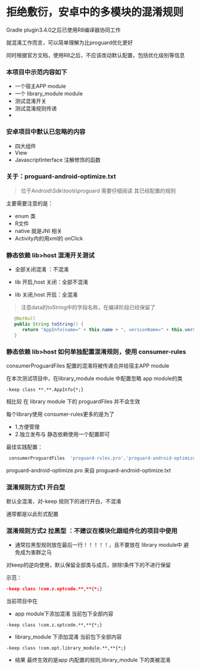 # 拒绝敷衍，安卓中的多模块的混淆规则

Gradle plugin3.4.0之后已使用R8编译器协同工作

就混淆工作而言，可以简单理解为比proguard优化更好

同时根据官方文档，使用R8之后，不应该改动默认配置，包括优化级别等信息

### 本项目中示范内容如下
* 一个宿主APP module
* 一个 library_module module
* 测试混淆开关
* 测试混淆规则传递
*

### 安卓项目中默认已忽略的内容
* 四大组件
* View
* JavascriptInterface 注解修饰的函数

### 关于：proguard-android-optimize.txt
>位于Android\Sdk\tools\proguard
需要仔细阅读 其已经配置的规则

主要需要注意的是：
* enum 类
* R文件
* native 就是JNI 相关
* Activity内的用xml的 onClick


### 静态依赖 lib>host  混淆开关测试
* 全部关闭混淆 ：不混淆

* lib 开启,host 关闭：全部不混淆

* lib 关闭,host 开启：全混淆
>注意data的toString中的字段名称，在编译阶段已经保留了
```java
   @NotNull
   public String toString() {
      return "AppInfo(name=" + this.name + ", versionName=" + this.versionName + ")";
   }
```

### 静态依赖 lib>host 如何单独配置混淆规则，使用 consumer-rules

consumerProguardFiles 配置的混淆将被传递合并给宿主APP module

在本次测试项目中，在library_module module 中配置忽略 app module的类
```log
-keep class **.**.AppInfo{*;}
```

相比较 在 library module 下的 proguardFiles 并不会生效

每个library使用 consumer-rules更多的是为了
* 1.方便管理
* 2.独立发布与 静态依赖使用一个配置即可

最佳实践配置：
```groovy
 consumerProguardFiles  'proguard-rules.pro','proguard-android-optimize.pro'
```
proguard-android-optimize.pro 来自 proguard-android-optimize.txt



### 混淆规则方式1 开白型

默认全混淆，对-keep 规则下的进行开白，不混淆

通常都是以此形式配置


### 混淆规则方式2 拉黑型 ：不建议在模块化跟组件化的项目中使用

* 通常拉黑型规则放在最后一行！！！！！，且不要放在 library module中 避免成为害群之马

对keep的逆向使用，默认保留全部类与成员，排除!条件下的不进行保留

示范：
```json
-keep class !com.z.optcode.**,**{*;}
```

当前项目中在

* app module下添加混淆 当前包下全部内容
```log
-keep class !com.z.optcode.**,**{*;}
```

* library_module 下添加混淆 当前包下全部内容
```log
-keep class !com.opt.library_module.**,**{*;}
```

* 结果
最终生效的是app 内配置的规则,library_module 下的类被混淆


